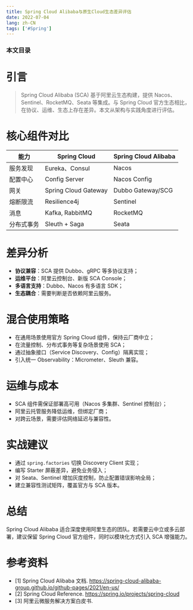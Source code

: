 ```yaml
---
title: Spring Cloud Alibaba与原生Cloud生态差异评估
date: 2022-07-04
lang: zh-CN
tags: ['#Spring']
---
```


### 本文目录
<!-- toc -->

# 引言
> Spring Cloud Alibaba (SCA) 基于阿里云生态构建，提供 Nacos、Sentinel、RocketMQ、Seata 等集成。与 Spring Cloud 官方生态相比，在协议、运维、生态上存在差异。本文从架构与实践角度进行评估。

# 核心组件对比
| 能力 | Spring Cloud | Spring Cloud Alibaba |
| --- | --- | --- |
| 服务发现 | Eureka、Consul | Nacos | 
| 配置中心 | Config Server | Nacos Config |
| 网关 | Spring Cloud Gateway | Dubbo Gateway/SCG |
| 熔断限流 | Resilience4j | Sentinel |
| 消息 | Kafka, RabbitMQ | RocketMQ |
| 分布式事务 | Sleuth + Saga | Seata |

# 差异分析
- **协议兼容**：SCA 提供 Dubbo、gRPC 等多协议支持；
- **运维平台**：阿里云控制台、新版 SCA Console；
- **多语言支持**：Dubbo、Nacos 有多语言 SDK；
- **生态耦合**：需要判断是否依赖阿里云服务。

# 混合使用策略
- 在通用场景使用官方 Spring Cloud 组件，保持云厂商中立；
- 在流量控制、分布式事务等复杂场景使用 SCA；
- 通过抽象接口（Service Discovery、Config）隔离实现；
- 引入统一 Observability：Micrometer、Sleuth 兼容。

# 运维与成本
- SCA 组件需保证部署高可用（Nacos 多集群、Sentinel 控制台）；
- 阿里云托管服务降低运维，但绑定厂商；
- 对跨云场景，需要评估网络延迟与兼容性。

# 实战建议
- 通过 `spring.factories` 切换 Discovery Client 实现；
- 编写 Starter 屏蔽差异，避免业务侵入；
- 对 Seata、Sentinel 增加灰度控制，防止配置错误影响全局；
- 建立兼容性测试矩阵，覆盖官方与 SCA 版本。

# 总结
Spring Cloud Alibaba 适合深度使用阿里生态的团队。若需要云中立或多云部署，建议保留 Spring Cloud 官方组件，同时以模块化方式引入 SCA 增强能力。

# 参考资料
- [1] Spring Cloud Alibaba 文档. https://spring-cloud-alibaba-group.github.io/github-pages/2021/en-us/
- [2] Spring Cloud Reference. https://spring.io/projects/spring-cloud
- [3] 阿里云微服务解决方案白皮书.
